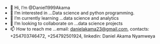 - 👋 Hi, I’m @Daniel1999Akama
- 👀 I’m interested in ...Data science and python programming.
- 🌱 I’m currently learning ...data science and analytics
- 💞️ I’m looking to collaborate on ...data science projects
- 📫 How to reach me ...email: danielakama23@gmail.com, contacts: +254703746472, +254792501924, linkedin: Daniel Akama Nyamweya

<!---
Daniel1999Akama/Daniel1999Akama is a ✨ special ✨ repository because its `README.md` (this file) appears on your GitHub profile.
You can click the Preview link to take a look at your changes.
--->
